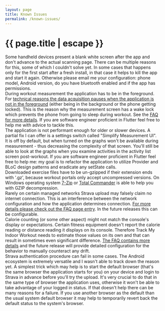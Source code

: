 ```yaml
---
layout: page
title: Known Issues
permalink: /known-issues/
---
```


<h1 class="page-title">{{ page.title | escape }}</h1>

<div class="section">
    <div class="row">
        <div class="col s12">
            Some handheld devices present a blank white screen after the app and don't advance to the actual scanning page. There can be multiple reasons for this, some of which I couldn't solve yet. In some cases that happens only for the first start after a fresh install, in that case it helps to kill the app and start it again. Otherwise please email me your configuration: phone model, Android version, do you have bluetooth enabled and if the app has permissions.
        </div>
    </div>
</div>

<div class="section">
    <div class="row">
        <div class="col s12">
            During workout measurement the application has to be in the foreground. For <a href="https://stackoverflow.com/questions/64831910/how-to-make-my-app-keep-receiving-and-processing-bluetooth-data-while-the-phone">technical reasons the data acquisition pauses when the application is not in the foreground</a> (either being in the background or the phone getting locked). This is the reason why the measurement screen has a wake lock which prevents the phone from going to sleep during workout. See the <a href="faq/">FAQ for more details</a>. If you are software engineer proficient in Flutter feel free to help me with advice to tackle this.
        </div>
    </div>
</div>

<div class="section">
    <div class="row">
        <div class="col s12">
            The application is not performant enough for older or slower devices. A partial fix I can offer is a settings switch called "Simplify Measurement UI". It is off by default, but when turned on the graphs won't be available during measurement - thus decreasing the complexity of that screen. You'll still be able to look at the graphs when you examine activities in the activity list screen post-workout. If you are software engineer proficient in Flutter feel free to help me: my goal is to refactor the application to utilize Provider and BLoC design patterns and eradicate any setState calls.
        </div>
    </div>
</div>

<div class="section">
    <div class="row">
        <div class="col s12">
            Downloaded exercise files have to be un-gzipped if their extension ends with '.gz', because workout portals only accept uncompressed versions. On Windows operating system <a href="https://www.7-zip.org/">7-Zip</a> or <a href="https://www.ghisler.com/">Total Commander</a> is able to help you with GZIP decompression.
        </div>
    </div>
</div>

<div class="section">
    <div class="row">
        <div class="col s12">
            Rarely on certain managed networks Strava upload may falsely claim no internet connection. This is an interference between the network configuration and how the application determines connection. <a href="faq/">For more details please check out the FAQ page entry</a>. In the future releases this can be configurable.
        </div>
    </div>
</div>

<div class="section">
    <div class="row">
        <div class="col s12">
            Calorie counting (or some other aspect) might not match the console's display or expectations. Certain fitness equipment doesn't report the calorie reading or distance reading it displays on its console. Therefore Track My Indoor Workout needs to estimate those values on its own and that can result in sometimes even significant difference. <a href="faq/">The FAQ contains more details</a> and the future release will provide detailed configuration for the behavior to manually counteract any drift.
        </div>
    </div>
</div>

<div class="section">
    <div class="row">
        <div class="col s12">
            Strava authentication procedure can fail in some cases. The Android ecosystem is extremely versatile and I wasn't able to track down the reason yet. A simplest trick which may help is to start the default browser (that's the same browser the application starts for you) on your device and login to Strava in advance before you'll try the upload. It's very crucial to do that in the same type of browser the application uses, otherwise it won't be able to take advantage of your logged in status. If that doesn't help there can be many reasons for a failure. If you use another browser as the default than the usual system default browser it may help to temporarily revert back the default status to the system's browser.
        </div>
    </div>
</div>

<div class="divider"></div>
